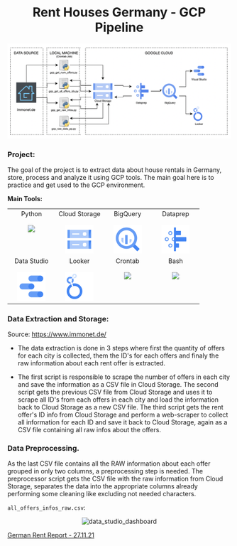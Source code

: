 <h1 align="center">Rent Houses Germany - GCP Pipeline</h1>  

<p align="center">
  <img width="717" alt="gcp_pipeline" src="https://github.com/felipedmnq/rent-houses--germany/blob/master/GCP_pipeline/images/Screen%20Shot%202021-11-27%20at%2013.57.08.png?raw=true">
</p>

### Project:

The goal of the project is to extract data about house rentals in Germany, store, process and analyze it using GCP tools. The main goal here is to practice and get used to the GCP environment.

**Main Tools:**


  <table align="center">
       <tbody>
         <tr valign="top">
            <td width="25%" align="center">
              <span>Python</span><br><br>
              <img height="64px" src="https://cdn.svgporn.com/logos/python.svg">
            </td>
            <td width="25%" align="center">
              <span>Cloud Storage</span><br><br>
              <img height="64px" src="https://github.com/felipedmnq/rent-houses--germany/blob/master/GCP_pipeline/images/cloud_storage.png?raw=true">
            </td>
            <td width="25%" align="center">
              <span>BigQuery</span><br><br>
              <img height="64px" src="https://github.com/felipedmnq/rent-houses--germany/blob/master/GCP_pipeline/images/bigquery.png?raw=true">
            </td>
            <td width="25%" align="center">
              <span>Dataprep</span><br><br>
              <img height="64px" src="https://github.com/felipedmnq/rent-houses--germany/blob/master/GCP_pipeline/images/dataprep.png?raw=true">
            </td>
          </tr>
          <tr valign="top">
            <td width="25%" align="center">
              <span>Data Studio</span><br><br>
              <img height="64px" src="https://github.com/felipedmnq/rent-houses--germany/blob/master/GCP_pipeline/images/data_studio.png?raw=true">
            </td>
            <td width="25%" align="center">
              <span>Looker</span><br><br>
              <img height="64px" src="https://github.com/felipedmnq/rent-houses--germany/blob/master/GCP_pipeline/images/looker.png?raw=true">
            </td>
            <td width="25%" align="center">
              <span>Crontab</span><br><br>
              <img height="64px" src="https://www.pc-freak.net/images/linux-unix-list-all-crontab-users-and-scripts.png">
            </td>
            <td width="25%" align="center">
              <span>Bash</span><br><br>
              <img height="64px" src="https://styles.redditmedia.com/t5_2qh2d/styles/communityIcon_xagsn9nsaih61.png?width=256&s=1e4cf3a17c94aecf9c127cef47bb259162283a38">
          </tr>
        </tbody>
      </table>

### Data Extraction and Storage:

Source: https://www.immonet.de/

- The data extraction is done in 3 steps where first the quantity of offers for each city is collected, them the ID's for each offers and finaly the raw information about each rent offer is extracted.

- The first script is responsible to scrape the number of offers in each city and save the information as a CSV file in Cloud Storage. The second script gets the previous CSV file from Cloud Storage and uses it to scrape all ID's from each offers in each city and load the information back to Cloud Storage as a new CSV file. The third script gets the rent offer's ID info from Cloud Storage and perform a web-scraper to collect all information for each ID and save it back to Cloud Storage, again as a CSV file containing all raw infos about the offers.

### Data Preprocessing.

As the last CSV file contains all the RAW information about each offer grouped in only two columns, a preprocessing step is needed. The preprocessor script gets the CSV file with the raw information from Cloud Storage, separates the data into the appropriate columns already performing some cleaning like excluding not needed characters.

```all_offers_infos_raw.csv```:





<p align="center">
  <img width="1201" alt="data_studio_dashboard" src="https://github.com/felipedmnq/rent-houses--germany/blob/master/GCP_pipeline/images/Screen%20Shot%202021-11-27%20at%2010.30.34.png?raw=true">
</p>


[German Rent Report - 27.11.21](https://datastudio.google.com/s/lqHHK1S2DRQ)
